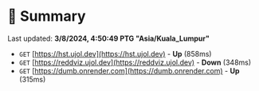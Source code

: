# 📖 Summary
Last updated: **3/8/2024, 4:50:49 PTG "Asia/Kuala_Lumpur"**

- `GET` [https://hst.ujol.dev](https://hst.ujol.dev) - **Up** (858ms)
- `GET` [https://reddviz.ujol.dev](https://reddviz.ujol.dev) - **Down** (348ms)
- `GET` [https://dumb.onrender.com](https://dumb.onrender.com) - **Up** (315ms)
